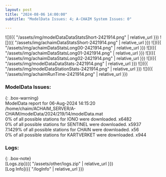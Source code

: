 ```yaml
---
layout: post
title: "2024-08-06 14:00:00"
subtitle: "ModelData Issues: 4; A-CHAIM System Issues: 0"

---
```


![]({{ "/assets/img/modelDataDataStatsShort-2421914.png" | relative_url }})
![]({{ "/assets/img/achaimDataStatsShort-2421914.png" | relative_url }})
![]({{ "/assets/img/achaimDataStatsLong00-2421914.png" | relative_url }})
![]({{ "/assets/img/achaimDataStatsLong01-2421914.png" | relative_url }})
![]({{ "/assets/img/achaimDataStatsLong02-2421914.png" | relative_url }})
![]({{ "/assets/img/modelDataDataStats-2421914.png" | relative_url }})
![]({{ "/assets/img/modelDataStationStats-2421914.png" | relative_url }})
![]({{ "/assets/img/achaimRunTime-2421914.png" | relative_url }})


### ModelData Issues:  
  
{: .box-warning}  
 ModelData report for 06-Aug-2024 14:15:20   
 /home/chaim/ACHAIM_SERVER/A-CHAIM/modelData/2024/219/14/modelData.mat   
 0% of all possible stations for IONO were downloaded. x6482   
 0% of all possible stations for SENTINEL were downloaded. x5937   
 7.1429% of all possible stations for CHAIN were downloaded. x56   
 0% of all possible stations for KARTVERKET were downloaded. x944   
  


### Logs:  
  
{: .box-note}  
[Logs.zip]({{ "/assets/other/logs.zip" | relative_url }})  
[Log Info]({{ "/logInfo" | relative_url }})  
